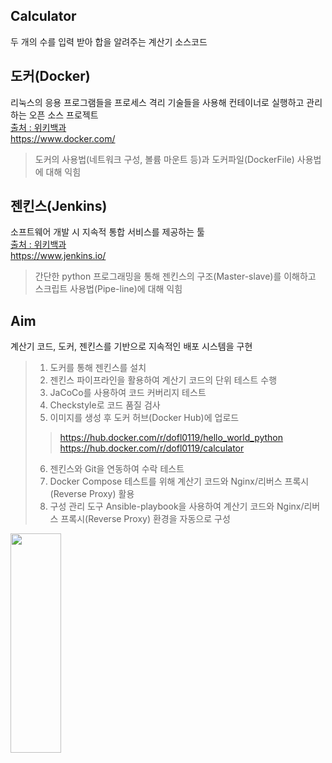 ## Calculator
두 개의 수를 입력 받아 합을 알려주는 계산기 소스코드

## 도커(Docker)
리눅스의 응용 프로그램들을 프로세스 격리 기술들을 사용해 컨테이너로 실행하고 관리하는 오픈 소스 프로젝트   
[출처 : 위키백과](https://ko.wikipedia.org/wiki/%EB%8F%84%EC%BB%A4_(%EC%86%8C%ED%94%84%ED%8A%B8%EC%9B%A8%EC%96%B4))   
<https://www.docker.com/>   
>도커의 사용법(네트워크 구성, 볼륨 마운트 등)과 도커파일(DockerFile) 사용법에 대해 익힘   

## 젠킨스(Jenkins)
소프트웨어 개발 시 지속적 통합 서비스를 제공하는 툴   
[출처 : 위키백과](https://ko.wikipedia.org/wiki/%EC%A0%A0%ED%82%A8%EC%8A%A4_(%EC%86%8C%ED%94%84%ED%8A%B8%EC%9B%A8%EC%96%B4))   
<https://www.jenkins.io/>   
>간단한 python 프로그래밍을 통해 젠킨스의 구조(Master-slave)를 이해하고 스크립트 사용법(Pipe-line)에 대해 익힘   

## Aim
계산기 코드, 도커, 젠킨스를 기반으로 지속적인 배포 시스템을 구현

>1. 도커를 통해 젠킨스를 설치
>2. 젠킨스 파이프라인을 활용하여 계산기 코드의 단위 테스트 수행
>3. JaCoCo를 사용하여 코드 커버리지 테스트
>4. Checkstyle로 코드 품질 검사
>5. 이미지를 생성 후 도커 허브(Docker Hub)에 업로드
>>https://hub.docker.com/r/dofl0119/hello_world_python   
>>https://hub.docker.com/r/dofl0119/calculator
>6. 젠킨스와 Git을 연동하여 수락 테스트
>7. Docker Compose 테스트를 위해 계산기 코드와 Nginx/리버스 프록시(Reverse Proxy) 활용
>8. 구성 관리 도구 Ansible-playbook을 사용하여 계산기 코드와 Nginx/리버스 프록시(Reverse Proxy) 환경을 자동으로 구성

<img src="/calculator/image/00. Caclulator 레포지토리용 그림" width="40%" height="30%"></img>



